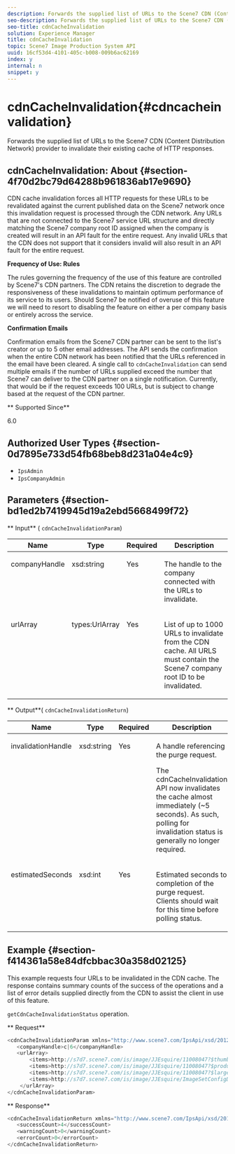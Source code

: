 ```yaml
---
description: Forwards the supplied list of URLs to the Scene7 CDN (Content Distribution Network) provider to invalidate their existing cache of HTTP responses.
seo-description: Forwards the supplied list of URLs to the Scene7 CDN (Content Distribution Network) provider to invalidate their existing cache of HTTP responses.
seo-title: cdnCacheInvalidation
solution: Experience Manager
title: cdnCacheInvalidation
topic: Scene7 Image Production System API
uuid: 16cf53d4-4101-405c-b008-009b6ac62169
index: y
internal: n
snippet: y
---
```


# cdnCacheInvalidation{#cdncacheinvalidation}

Forwards the supplied list of URLs to the Scene7 CDN (Content Distribution Network) provider to invalidate their existing cache of HTTP responses.

## cdnCacheInvalidation: About {#section-4f70d2bc79d64288b961836ab17e9690}

CDN cache invalidation forces all HTTP requests for these URLs to be revalidated against the current published data on the Scene7 network once this invalidation request is processed through the CDN network. Any URLs that are not connected to the Scene7 service URL structure and directly matching the Scene7 company root ID assigned when the company is created will result in an API fault for the entire request. Any invalid URLs that the CDN does not support that it considers invalid will also result in an API fault for the entire request.

**Frequency of Use: Rules**

The rules governing the frequency of the use of this feature are controlled by Scene7's CDN partners. The CDN retains the discretion to degrade the responsiveness of these invalidations to maintain optimum performance of its service to its users. Should Scene7 be notified of overuse of this feature we will need to resort to disabling the feature on either a per company basis or entirely across the service.

**Confirmation Emails**

Confirmation emails from the Scene7 CDN partner can be sent to the list's creator or up to 5 other email addresses. The API sends the confirmation when the entire CDN network has been notified that the URLs referenced in the email have been cleared. A single call to `cdnCacheInvalidation` can send multiple emails if the number of URLs supplied exceed the number that Scene7 can deliver to the CDN partner on a single notification. Currently, that would be if the request exceeds 100 URLs, but is subject to change based at the request of the CDN partner.

** Supported Since**

6.0

## Authorized User Types {#section-0d7895e733d54fb68beb8d231a04e4c9}

* `IpsAdmin` 
* `IpsCompanyAdmin`

## Parameters {#section-bd1ed2b7419945d19a2ebd5668499f72}

** Input** ( `cdnCacheInvalidationParam`)

<table id="table_EDD1875264C846BE951869D528A90D73"> 
 <thead> 
  <tr> 
   <th class="entry"> <b> Name</b> </th> 
   <th class="entry"> <b> Type</b> </th> 
   <th class="entry"> <b> Required</b> </th> 
   <th class="entry"> <b> Description</b> </th> 
  </tr> 
 </thead>
 <tbody> 
  <tr valign="top"> 
   <td> <p> <span class="codeph"> <span class="varname"> companyHandle</span> </span> </p> </td> 
   <td> <p> <span class="codeph"> xsd:string</span> </p> </td> 
   <td> <p> Yes </p> </td> 
   <td> <p> The handle to the company connected with the URLs to invalidate. </p> </td> 
  </tr> 
  <tr valign="top"> 
   <td> <p> <span class="codeph"> <span class="varname"> urlArray</span> </span> </p> </td> 
   <td> <p> <span class="codeph"> types:UrlArray</span> </p> </td> 
   <td> <p> Yes </p> </td> 
   <td> <p> List of up to 1000 URLs to invalidate from the CDN cache. All URLS must contain the Scene7 company root ID to be invalidated. </p> </td> 
  </tr> 
 </tbody> 
</table>

** Output**( `cdnCacheInvalidationReturn`)

<table id="table_1D947C1BF8864820AD7BA0CDC0F076F9"> 
 <thead> 
  <tr> 
   <th class="entry"> <b> Name</b> </th> 
   <th class="entry"> <b> Type</b> </th> 
   <th class="entry"> <b> Required</b> </th> 
   <th class="entry"> <b> Description</b> </th> 
  </tr> 
 </thead>
 <tbody> 
  <tr valign="top"> 
   <td colname="col1"> <p><span class="codeph"><span class="varname"> invalidationHandle</span></span> </p> </td> 
   <td colname="col2"> <p><span class="codeph"> xsd:string</span> </p> </td> 
   <td colname="col3"> <p>Yes </p> </td> 
   <td colname="col4"> <p>A handle referencing the purge request. </p> <p>The <span class="codeph"> cdnCacheInvalidation</span> API now invalidates the cache almost immediately (~5 seconds). As such, polling for invalidation status is generally no longer required. </p> 
    <!--<p>The next three paragraphs were added as per CQDOC-13840 With the migration from Akamai v2 API's to fast purge, purging time is now approximately 5 seconds. You are no longer required to poll on the purge URL to find out the status of the purge request.</p>--> 
    <!--<p>The cache invalidation handle used to contained the company ID, the user account type used (small or large), and the purge url. With the release of 2019R1, <codeph>invalidationHandle</codeph> now contains just the company ID and the purge ID. </p>--> 
    <!--<p>Prior to 2019R1, two different Akamai users were being used for each geography (for example, <codeph>cdninvalidatesmallemea</codeph> and <codeph>cdninvalidatelargeemea</codeph>) to invalidate requests, depending on the number of URLs in each request. This functionality was done so that a small request was not blocked because of a large request. Now, with fast purge in 2019R1, the purge is nearly instantaneous, two users are no longer needed, and only one account is used. </p>--> </td> 
  </tr> 
  <tr valign="top"> 
   <td colname="col1"> <p><span class="codeph"><span class="varname"> estimatedSeconds</span></span> </p> </td> 
   <td colname="col2"> <p><span class="codeph"> xsd:int</span> </p> </td> 
   <td colname="col3"> <p>Yes </p> </td> 
   <td colname="col4"> <p>Estimated seconds to completion of the purge request. Clients should wait for this time before polling status. </p> </td> 
  </tr> 
 </tbody> 
</table>

## Example {#section-f414361a58e84dfcbbac30a358d02125}

This example requests four URLs to be invalidated in the CDN cache. The response contains summary counts of the success of the operations and a list of error details supplied directly from the CDN to assist the client in use of this feature.

`getCdnCacheInvalidationStatus` operation.

** Request**

```java
<cdnCacheInvalidationParam xmlns="http://www.scene7.com/IpsApi/xsd/2012-02-14">
   <companyHandle>c|6</companyHandle>
   <urlArray>
       <items>http://s7d7.scene7.com/is/image/JJEsquire/11008047?$thumbnail$</items>
       <items>http://s7d7.scene7.com/is/image/JJEsquire/11008047?$product$</items>
       <items>http://s7d7.scene7.com/is/image/JJEsquire/11008047?$large$</items>
       <items>http://s7d7.scene7.com/is/image/JJEsquire/ImageSetConfigDefaults?req=userdata</items>
    </urlArray>
</cdnCacheInvalidationParam>
```

** Response**

```java
<cdnCacheInvalidationReturn xmlns="http://www.scene7.com/IpsApi/xsd/2012-02-14">
   <successCount>4</successCount>
   <warningCount>0</warningCount>
   <errorCount>0</errorCount>
</cdnCacheInvalidationReturn>
```

